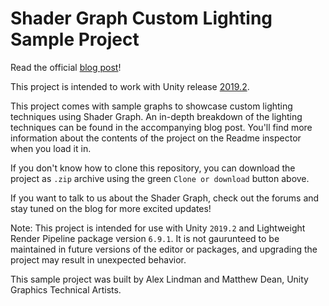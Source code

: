 # Shader Graph Custom Lighting Sample Project

Read the official [blog post](https://blogs.unity3d.com/?p=82308)!

This project is intended to work with Unity release [2019.2](https://unity3d.com/get-unity/update).

This project comes with sample graphs to showcase custom lighting techniques using Shader Graph. An in-depth breakdown of the lighting techniques can be found in the accompanying blog post. You'll find more information about the contents of the project on the Readme inspector when you load it in. 

If you don't know how to clone this repository, you can download the project as `.zip` archive using the green `Clone or download` button above. 

If you want to talk to us about the Shader Graph, check out the forums and stay tuned on the blog for more excited updates! 

Note: This project is intended for use with Unity `2019.2` and Lightweight Render Pipeline package version `6.9.1`. It is not gaurunteed to be maintained in future versions of the editor or packages, and upgrading the project may result in unexpected behavior. 

This sample project was built by Alex Lindman and Matthew Dean, Unity Graphics Technical Artists. 